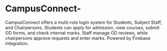 # CampusConnect-
 CampusConnect offers a multi-role login system for Students, Subject Staff, and Chairpersons. Students can apply for admission, view courses, submit OD forms, and check internal marks. Staff manage OD reviews, while chairpersons approve requests and enter marks. Powered by Firebase integration.
